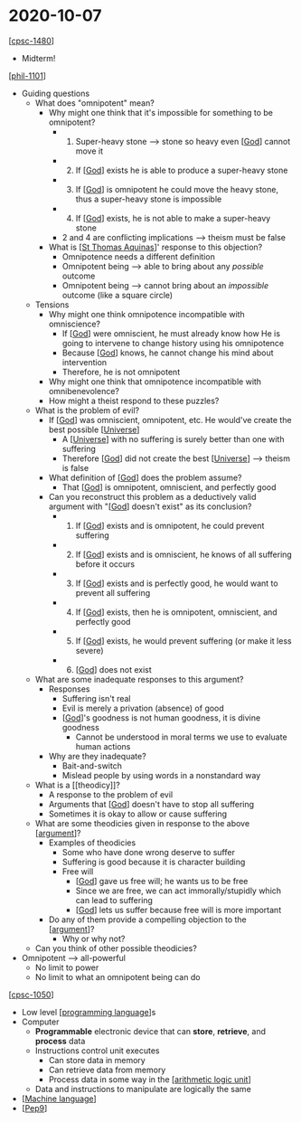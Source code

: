 # 2020-10-07

[[cpsc-1480]]

- Midterm!

[[phil-1101]]

- Guiding questions
  - What does "omnipotent" mean?
    - Why might one think that it's impossible for something to be omnipotent?
      - 1. Super-heavy stone --> stone so heavy even [[God]] cannot move it
      - 2. If [[God]] exists he is able to produce a super-heavy stone
      - 3. If [[God]] is omnipotent he could move the heavy stone, thus a super-heavy stone is impossible
      - 4. If [[God]] exists, he is not able to make a super-heavy stone
      - 2 and 4 are conflicting implications --> theism must be false
    - What is [[St Thomas Aquinas]]' response to this objection?
      - Omnipotence needs a different definition
      - Omnipotent being --> able to bring about any _possible_ outcome
      - Omnipotent being --> cannot bring about an _impossible_ outcome (like a square circle)
  - Tensions
    - Why might one think omnipotence incompatible with omniscience?
      - If [[God]] were omniscient, he must already know how He is going to intervene to change history using his omnipotence
      - Because [[God]] knows, he cannot change his mind about intervention
      - Therefore, he is not omnipotent
    - Why might one think that omnipotence incompatible with omnibenevolence?
    - How might a theist respond to these puzzles?
  - What is the problem of evil?
    - If [[God]] was omniscient, omnipotent, etc. He would've create the best possible [[Universe]]
      - A [[Universe]] with no suffering is surely better than one with suffering
      - Therefore [[God]] did not create the best [[Universe]] --> theism is false
    - What definition of [[God]] does the problem assume?
      - That [[God]] is omnipotent, omniscient, and perfectly good
    - Can you reconstruct this problem as a deductively valid argument with "[[God]] doesn't exist" as its conclusion?
      - 1. If [[God]] exists and is omnipotent, he could prevent suffering
      - 2. If [[God]] exists and is omniscient, he knows of all suffering before it occurs
      - 3. If [[God]] exists and is perfectly good, he would want to prevent all suffering
      - 4. If [[God]] exists, then he is omnipotent, omniscient, and perfectly good
      - 5. If [[God]] exists, he would prevent suffering (or make it less severe)
      - 6. [[God]] does not exist
  - What are some inadequate responses to this argument?
    - Responses
      - Suffering isn't real
      - Evil is merely a privation (absence) of good
      - [[God]]'s goodness is not human goodness, it is divine goodness
        - Cannot be understood in moral terms we use to evaluate human actions
    - Why are they inadequate?
      - Bait-and-switch
      - Mislead people by using words in a nonstandard way
  - What is a [[theodicy]]?
    - A response to the problem of evil
    - Arguments that [[God]] doesn't have to stop all suffering
    - Sometimes it is okay to allow or cause suffering
  - What are some theodicies given in response to the above [[argument]]?
    - Examples of theodicies
      - Some who have done wrong deserve to suffer
      - Suffering is good because it is character building
      - Free will
        - [[God]] gave us free will; he wants us to be free
        - Since we are free, we can act immorally/stupidly which can lead to suffering
        - [[God]] lets us suffer because free will is more important
    - Do any of them provide a compelling objection to the [[argument]]?
      - Why or why not?
  - Can you think of other possible theodicies?
- Omnipotent --> all-powerful
  - No limit to power
  - No limit to what an omnipotent being can do

[[cpsc-1050]]

- Low level [[programming language]]s
- Computer
  - **Programmable** electronic device that can **store**, **retrieve**, and **process** data
  - Instructions control unit executes
    - Can store data in memory
    - Can retrieve data from memory
    - Process data in some way in the [[arithmetic logic unit]]
  - Data and instructions to manipulate are logically the same
- [[Machine language]]
- [[Pep9]]

[//begin]: # "Autogenerated link references for markdown compatibility"
[cpsc-1480]: cpsc-1480 "CPSC 1480 - Networking"
[phil-1101]: phil-1101 "PHIL 1101 - Intro to Philosophy: Knowledge and Reality"
[God]: god "God"
[St Thomas Aquinas]: st-thomas-aquinas "St Thomas Aquinas"
[Universe]: universe "Universe"
[argument]: argument "Arguments"
[cpsc-1050]: cpsc-1050 "CPSC 1050 - Introduction to Computer Science"
[programming language]: programming-language "Programming Language"
[arithmetic logic unit]: arithmetic-logic-unit "Arithmetic Logic Unit"
[Machine language]: machine-language "Machine Language"
[Pep9]: pep9 "Pep/9"
[//end]: # "Autogenerated link references"